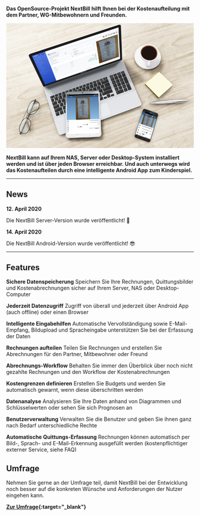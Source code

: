 **Das OpenSource-Projekt NextBill hilft Ihnen bei der Kostenaufteilung mit dem Partner, WG-Mitbewohnern und Freunden.**

![](https://raw.githubusercontent.com/nextbill-project/nextbill-project.github.io/master/assets/top_devices.png)

**NextBill kann auf Ihrem NAS, Server oder Desktop-System installiert werden und ist über jeden Browser erreichbar. Und auch unterwegs wird das Kostenaufteilen durch eine intelligente Android App zum Kinderspiel.**

---

## News ##

**12. April 2020** 

Die NextBill Server-Version wurde veröffentlicht! 🎉

**14. April 2020** 

Die NextBill Android-Version wurde veröffentlicht! 😎

---

## Features ##

**Sichere Datenspeicherung** Speichern Sie Ihre Rechnungen, Quittungsbilder und Kostenabrechnungen sicher auf Ihrem Server, NAS oder Desktop-Computer

**Jederzeit Datenzugriff** Zugriff von überall und jederzeit über Android App (auch offline) oder einen Browser

**Intelligente Eingabehilfen** Automatische Vervollständigung sowie E-Mail-Empfang, Bildupload und Spracheingabe unterstützen Sie bei der Erfassung der Daten

**Rechnungen aufteilen** Teilen Sie Rechnungen und erstellen Sie Abrechnungen für den Partner, Mitbewohner oder Freund

**Abrechnungs-Workflow** Behalten Sie immer den Überblick über noch nicht gezahlte Rechnungen und den Workflow der Kostenabrechnungen

**Kostengrenzen definieren** Erstellen Sie Budgets und werden Sie automatisch gewarnt, wenn diese überschritten werden

**Datenanalyse** Analysieren Sie Ihre Daten anhand von Diagrammen und Schlüsselwerten oder sehen Sie sich Prognosen an

**Benutzerverwaltung** Verwalten Sie die Benutzer und geben Sie ihnen ganz nach Bedarf unterschiedliche Rechte

**Automatische Quittungs-Erfassung** Rechnungen können automatisch per Bild-, Sprach- und E-Mail-Erkennung ausgefüllt werden (kostenpflichtiger externer Service, siehe FAQ)

## Umfrage

Nehmen Sie gerne an der Umfrage teil, damit NextBill bei der Entwicklung noch besser auf die konkreten Wünsche und Anforderungen der Nutzer eingehen kann.

**[Zur Umfrage](https://forms.gle/X5dpFNnH1Rv8VWLU8){:target="_blank"}**

